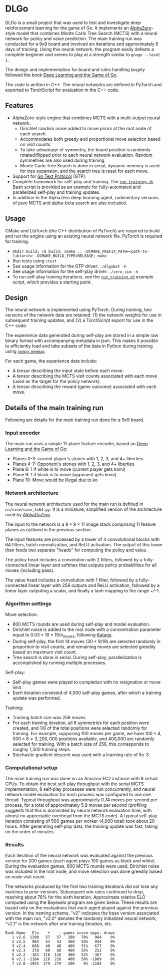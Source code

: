# DLGo

DLGo is a small project that was used to test and investigate deep reinforcement learning for the game of Go.  It implements an [AlphaZero](https://arxiv.org/abs/1712.01815)-style model that combines Monte Carlo Tree Search (MCTS) with a neural network for policy and value prediction.  The main training run was conducted for a 9x9 board and involved six iterations and approximately 6 days of training.  Using this neural network, the program easily defeats a complete beginner and seems to play at a strength similar to `gnugo --level 1`.

The design and implementation for board and rules handling largely followed the book [Deep Learning and the Game of Go](https://www.manning.com/books/deep-learning-and-the-game-of-go).

The code is written in C++.  The neural networks are defined in PyTorch and exported to TorchScript for evaluation in the C++ code.

## Features

* AlphaZero-style engine that combines MCTS with a multi-output neural network.
  * Dirichlet random noise added to move priors at the root node of each search.
  * Accommodates both greedy and proportional move selection based on visit counts.
  * To take advantage of symmetry, the board position is randomly rotated/flipped prior to each neural network evaluation.  Random symmetries are also used during training.
  * Monte Carlo Tree Search is done in serial, dynamic memory is used for tree expansion, and the search tree is reset for each move.
* Support for [Go Text Protocol](http://www.lysator.liu.se/~gunnar/gtp/) (GTP).
* Complete framework for self-play and training.  The [`run_training.sh`](scripts/run_training.sh) Bash script is provided as an example for fully-automated and parallelized self-play and training updates.
* In addition to the AlphaZero deep learning agent, rudimentary versions of pure MCTS and alpha-beta search are also included.

## Usage

CMake and LibTorch (the C++ distribution of PyTorch) are required to build and run the engine using an existing neural network file.  PyTorch is required for training.

* `mkdir build; cd build; cmake .. -DCMAKE_PREFIX_PATH=<path-to-libtorch> -DCMAKE_BUILD_TYPE=RELEASE; make`
* Run tests using `ctest`
* See usage information for the GTP driver: `./dlgobot -h`
* See usage information for the self-play driver: `./zero_sim -h`
* To run self-play training iterations, see the [`run_training.sh`](scripts/run_training.sh) example script, which provides a starting point.

## Design

The neural network is implemented using PyTorch.  During training, two versions of the network data are retained: (1) the network weights for use in subsequent training updates, and (2) a TorchScript export for use in the C++ code.

The experience data generated during self-play are stored in a simple raw binary format with accompanying metadata in json.  This makes it possible to efficiently load and take subsets of the data in Python during training using [`numpy.memmap`](https://numpy.org/doc/stable/reference/generated/numpy.memmap.html).

For each game, the experience data include:

* A tensor describing the input state before each move.
* A tensor describing the MCTS visit counts associated with each move (used as the target for the policy network).
* A tensor describing the reward (game outcome) associated with each move.

## Details of the main training run

Following are details for the main training run done for a 9x9 board.

### Input encoder

The main run uses a simple 11-plane feature encoder, based on [Deep Learning and the Game of Go](https://www.manning.com/books/deep-learning-and-the-game-of-go):

* Planes 0-3: current player's stones with 1, 2, 3, and 4+ liberties
* Planes 4-7: Opponent's stones with 1, 2, 3, and 4+ liberties
* Plane 8: 1 if white is to move (current player gets komi)
* Plane 9: 1 if black is to move (opponent gets komi)
* Plane 10: Move would be illegal due to ko

### Network architecture

The neural network architecture used for the main run is defined in `nn/nine/conv_4x64.py`.  It is a miniature, simplified version of the architecture used by [AlphaGoZero](https://www.deepmind.com/publications/mastering-the-game-of-go-without-human-knowledge).

The input to the network is a $9 \times 9 \times 11$ image stack comprising 11 feature planes as outlined in the previous section.

The input features are processed by a tower of 4 convolutional blocks with 64 filters, batch normalization, and ReLU activation.  The output of this tower than feeds two separate "heads" for computing the policy and value.

The policy head includes a convolution with 2 filters, followed by a fully-connected linear layer and softmax that outputs policy probabilities for all moves (including pass).

The value head includes a convolution with 1 filter, followed by a fully-connected linear layer with 256 outputs and ReLU activation, followed by a linear layer outputing a scalar, and finally a tanh mapping to the range +/-1.

### Algorithm settings

Move selection:

* 800 MCTS rounds are used during self-play and model evaluation.
* Dirichlet noise is added to the root node with a concentration parameter equal to $0.03 \times 19 \times 19 / n_{moves}$, following [Katago](https://arxiv.org/abs/1902.10565).
* During self-play, the first 14 moves ($30 \times 9 / 19$) are selected randomly in proportion to visit counts, and remaining moves are selected greedily based on maximum visit count.
* Tree search is done in serial.  During self-play, parallelization is accomplished by running multiple processes.

Self-play:

* Self-play games were played to completion with no resignation or move limit.
* Each iteration consisted of 4,000 self-play games, after which a training update was performed.

Training:

* Training batch size was 256 moves.
* For each training iteration, all 8 symmetries for each position were created, and 1/8 of the total positions were selected randomly for training.  For example, supposing 100 moves per game, we have $100 \times 4,000 \times 8 = 3,200,000$ positions available, and 400,000 are randomly selected for training.  With a batch size of 256, this corresponds to roughly 1,500 training steps.
* Stochastic gradient descent was used with a learning rate of 5e-3.

### Computational setup

The main training run was done on an Amazon EC2 instance with 8 virtual CPUs.  To obtain the best self-play throughput with the serial MCTS implementation, 8 self-play processes were run concurrently, and neural network model evaluation for each process was configured to use one thread.  Typical throughput was approximately 0.74 moves per second per process, for a total of approximately 5.9 moves per second (profiling suggests that this is dominated by neural network evaluation time, with almost no appreciable overhead from the MCTS code).  A typical self-play iteration consisting of 500 games per worker (4,000 total) took about 20 hours.  After generating self-play data, the training update was fast, taking on the order of minutes.

### Results

Each iteration of the neural network was evaluated against the previous version for 200 games (each agent plays 100 games as black and white).  During the evaluation games, 800 MCTS rounds were used, Dirichlet noise was included in the root node, and move selection was done greedily based on node visit count.

The networks produced by the first two training iterations did not lose any matches to prior versions.  Subsequent win rates continued to drop, reaching about 78% for the sixth iteration.  Approximate relative ELO computed using the Bayeselo program are given below.  These results are based only on the evaluations that each agent played against the previous version.  In the naming scheme, "v2" indicates the base version associated with the main run, "v2.0" denotes the randomly initialized neural network, "v2.1" is the network after one training iteration, etc.

```
Rank Name   Elo    +    - games score oppo. draws 
   1 v2.6  1200   57   57   200   78%   984    0% 
   2 v2.5   984   43   43   400   54%   944    0% 
   3 v2.4   688   48   48   400   51%   677    0% 
   4 v2.3   370   60   60   400   55%   252    0% 
   5 v2.2  -183  116  116   400   52%  -367    0% 
   6 v2.1 -1104  216  216   400   50% -1069    0% 
   7 v2.0 -1955  279  279   200    0% -1104    0% 
```


